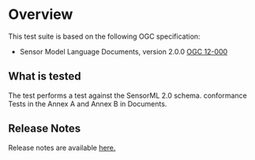 # Overview

This test suite is based on the following OGC specification:

  * Sensor Model Language Documents, version 2.0.0 [OGC 12-000](https://portal.opengeospatial.org/files/?artifact_id=55939)

## What is tested

The test performs a test against the SensorML 2.0 schema. conformance Tests in
the Annex A and Annex B in Documents.

## Release Notes

Release notes are available [here.](relnotes.html)

